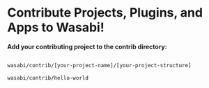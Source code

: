 # Contribute Projects, Plugins, and Apps to Wasabi!

**Add your contributing project to the contrib directory:**

```bash

wasabi/contrib/[your-project-name]/[your-project-structure]

wasabi/contrib/hello-world

```
